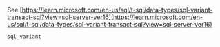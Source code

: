 See [https://learn.microsoft.com/en-us/sql/t-sql/data-types/sql-variant-transact-sql?view=sql-server-ver16](https://learn.microsoft.com/en-us/sql/t-sql/data-types/sql-variant-transact-sql?view=sql-server-ver16)
```
sql_variant
```
